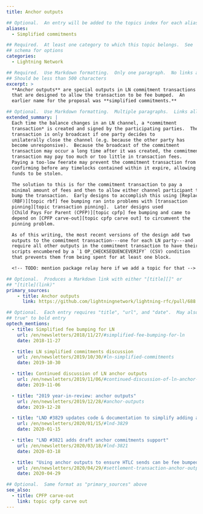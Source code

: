```yaml
---
title: Anchor outputs

## Optional.  An entry will be added to the topics index for each alias
aliases:
  - Simplified commitments

## Required.  At least one category to which this topic belongs.  See
## schema for options
categories:
  - Lightning Network

## Required.  Use Markdown formatting.  Only one paragraph.  No links allowed.
## Should be less than 500 characters
excerpt: >
  **Anchor outputs** are special outputs in LN commitment transactions
  that are designed to allow the transaction to be fee bumped.  An
  earlier name for the proposal was **simplified commitments.**

## Optional.  Use Markdown formatting.  Multiple paragraphs.  Links allowed.
extended_summary: |
  Each time the balance changes in an LN channel, a *commitment
  transaction* is created and signed by the participating parties.  The
  transaction is only broadcast if one party decides to
  unilaterally close the channel (e.g. because the other party has
  become unresponsive).  Because the broadcast of the commitment
  transaction may occur a long time after it was created, the commitment
  transaction may pay too much or too little in transaction fees.
  Paying a too-low feerate may prevent the commitment transaction from
  confirming before any timelocks contained within it expire, allowing
  funds to be stolen.

  The solution to this is for the commitment transaction to pay a
  minimal amount of fees and then to allow either channel participant to fee
  bump the transaction.  Early designs to accomplish this using [Replace-by-Fee
  (RBF)][topic rbf] fee bumping ran into problems with [transaction
  pinning][topic transaction pinning].  Later designs used
  [Child Pays For Parent (CPFP)][topic cpfp] fee bumping and came to
  depend on [CPFP carve-out][topic cpfp carve out] to circumvent the
  pinning problem.

  As of this writing, the most recent versions of the design add two
  outputs to the commitment transaction---one for each LN party---and
  require all other outputs in the commitment transaction to have their
  scripts encumbered by a `1 OP_CHECKSEQUENCEVERIFY` (CSV) condition
  that prevents them from being spent for at least one block.

  <!-- TODO: mention package relay here if we add a topic for that -->

## Optional.  Produces a Markdown link with either "[title][]" or
## "[title](link)"
primary_sources:
    - title: Anchor outputs
      link: https://github.com/lightningnetwork/lightning-rfc/pull/688

## Optional.  Each entry requires "title", "url", and "date".  May also use "feature:
## true" to bold entry
optech_mentions:
  - title: Simplified fee bumping for LN
    url: /en/newsletters/2018/11/27/#simplified-fee-bumping-for-ln
    date: 2018-11-27

  - title: LN simplified commitments discussion
    url: /en/newsletters/2019/10/30/#ln-simplified-commitments
    date: 2019-10-30

  - title: Continued discussion of LN anchor outputs
    url: /en/newsletters/2019/11/06/#continued-discussion-of-ln-anchor-outputs
    date: 2019-11-06

  - title: "2019 year-in-review: anchor outputs"
    url: /en/newsletters/2019/12/28/#anchor-outputs
    date: 2019-12-28

  - title: "LND #3829 updates code & documentation to simplify adding anchor outputs"
    url: /en/newsletters/2020/01/15/#lnd-3829
    date: 2020-01-15

  - title: "LND #3821 adds draft anchor commitments support"
    url: /en/newsletters/2020/03/18/#lnd-3821
    date: 2020-03-18

  - title: "Using anchor outputs to ensure HTLC sends can be fee bumped"
    url: /en/newsletters/2020/04/29/#settlement-transaction-anchor-outputs
    date: 2020-04-29

## Optional.  Same format as "primary_sources" above
see_also:
  - title: CPFP carve-out
    link: topic cpfp carve out
---
```

